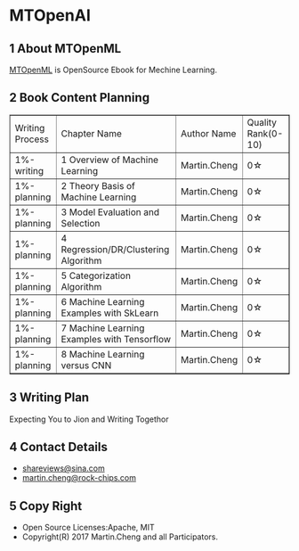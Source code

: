 # MTOpenAI

## 1 About MTOpenML
[MTOpenML](https://github.com/MTMediaDev/MTOpenML) is OpenSource Ebook for  Mechine  Learning.


## 2 Book Content Planning
<table border=”1″>
<tr>
<td>Writing Process</td>
<td>Chapter Name</td>
<td>Author Name</td>
<td>Quality Rank(0-10)</td>
</tr>
<tr>
<td>1%-writing</td>
<td>1 Overview of Machine Learning</td>
<td>Martin.Cheng</td>
<td>0☆</td>
</tr>
<tr>
<td>1%-planning</td>
<td>2 Theory Basis of Machine Learning</td>
<td>Martin.Cheng</td>
<td>0☆</td>
</tr>
<tr>
<td>1%-planning</td>
<td>3 Model Evaluation and Selection</td>
<td>Martin.Cheng</td>
<td>0☆</td>
</tr>
<tr>
<td>1%-planning</td>
<td>4 Regression/DR/Clustering Algorithm</td>
<td>Martin.Cheng</td>
<td>0☆</td>
</tr>
<tr>
<td>1%-planning</td>
<td>5 Categorization Algorithm</td>
<td>Martin.Cheng</td>
<td>0☆</td>
</tr>
<tr>
<td>1%-planning</td>
<td>6 Machine Learning Examples with SkLearn</td>
<td>Martin.Cheng</td>
<td>0☆</td>
</tr>
<tr>
<td>1%-planning</td>
<td>7 Machine Learning Examples with Tensorflow</td>
<td>Martin.Cheng</td>
<td>0☆</td>
</tr>
<tr>
<td>1%-planning</td>
<td>8 Machine Learning versus CNN</td>
<td>Martin.Cheng</td>
<td>0☆</td>
</tr>
</table>

## 3 Writing Plan
Expecting You to Jion and Writing Togethor

## 4 Contact Details
* shareviews@sina.com
* martin.cheng@rock-chips.com

## 5 Copy Right
* Open Source Licenses:Apache, MIT
* Copyright(R) 2017 Martin.Cheng and all Participators.
